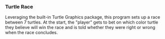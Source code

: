 ### Turtle Race

Leveraging the built-in Turtle Graphics package, this program sets up a race between 7 turtles. At the start, the "player" gets to bet on which color turtle they believe will win the race and is told whether they were right or wrong when the race concludes.
